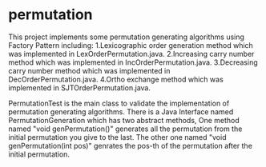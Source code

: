 # permutation
This project implements some permutation generating algorithms using Factory Pattern including:
1.Lexicographic order generation method which was implemented in LexOrderPermutation.java.
2.Increasing carry number method which was implemented in IncOrderPermutation.java.
3.Decreasing carry number method which was implemented in DecOrderPermutation.java.
4.Ortho exchange method which was implemented in SJTOrderPermutation.java.

PermutationTest is the main class to validate the implementation of permutation generating algorithms.
There is a Java Interface named PermutationGeneration which has two abstract methods, 
One method named "void genPermutation()" generates all the permutation from the initial permutation you give to the last.
The other one named "void genPermutation(int pos)" genrates the pos-th of the permutation after the initial permutation.
